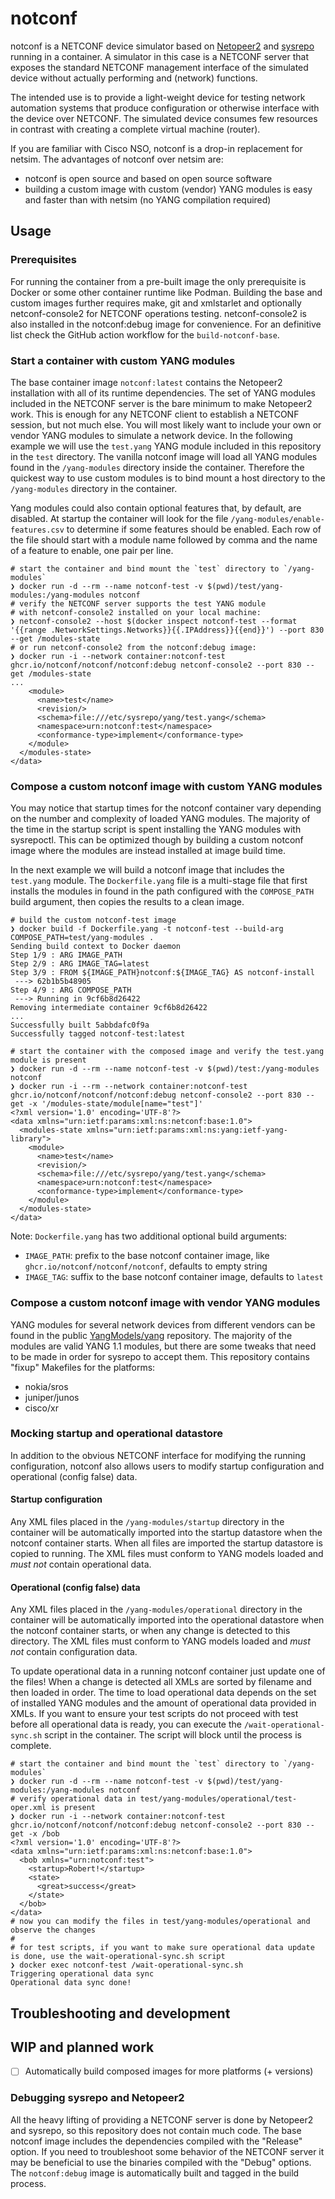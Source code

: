# notconf

notconf is a NETCONF device simulator based on [Netopeer2] and [sysrepo] running
in a container. A simulator in this case is a NETCONF server that exposes the
standard NETCONF management interface of the simulated device without actually
performing and (network) functions.

The intended use is to provide a light-weight device for testing network
automation systems that produce configuration or otherwise interface with the
device over NETCONF. The simulated device consumes few resources in contrast
with creating a complete virtual machine (router).

If you are familiar with Cisco NSO, notconf is a drop-in replacement for netsim.
The advantages of notconf over netsim are:
- notconf is open source and based on open source software
- building a custom image with custom (vendor) YANG modules is easy and faster
  than with netsim (no YANG compilation required)

[Netopeer2]: https://github.com/CESNET/Netopeer2
[sysrepo]: https://github.com/sysrepo/sysrepo

## Usage

### Prerequisites

For running the container from a pre-built image the only prerequisite is Docker
or some other container runtime like Podman. Building the base and custom images
further requires make, git and xmlstarlet and optionally netconf-console2 for
NETCONF operations testing. netconf-console2 is also installed in the
notconf:debug image for convenience. For an definitive list check the GitHub
action workflow for the `build-notconf-base`.

### Start a container with custom YANG modules

The base container image `notconf:latest` contains the Netopeer2 installation with
all of its runtime dependencies. The set of YANG modules included in the NETCONF
server is the bare minimum to make Netopeer2 work. This is enough for any
NETCONF client to establish a NETCONF session, but not much else. You will most
likely want to include your own or vendor YANG modules to simulate a network
device. In the following example we will use the `test.yang` YANG module
included in this repository in the `test` directory. The vanilla notconf image
will load all YANG modules found in the `/yang-modules` directory inside the
container. Therefore the quickest way to use custom modules is to bind mount a
host directory to the `/yang-modules` directory in the container.

Yang modules could also contain optional features that, by default, are disabled.
At startup the container will look for the file `/yang-modules/enable-features.csv`
to determine if some features should be enabled. Each row of the file should start
with a module name followed by comma and the name of a feature to enable,
one pair per line.

``` shell
# start the container and bind mount the `test` directory to `/yang-modules`
❯ docker run -d --rm --name notconf-test -v $(pwd)/test/yang-modules:/yang-modules notconf
# verify the NETCONF server supports the test YANG module
# with netconf-console2 installed on your local machine:
❯ netconf-console2 --host $(docker inspect notconf-test --format '{{range .NetworkSettings.Networks}}{{.IPAddress}}{{end}}') --port 830 --get /modules-state
# or run netconf-console2 from the notconf:debug image:
❯ docker run -i --network container:notconf-test ghcr.io/notconf/notconf/notconf:debug netconf-console2 --port 830 --get /modules-state
...
    <module>
      <name>test</name>
      <revision/>
      <schema>file:///etc/sysrepo/yang/test.yang</schema>
      <namespace>urn:notconf:test</namespace>
      <conformance-type>implement</conformance-type>
    </module>
  </modules-state>
</data>
```

### Compose a custom notconf image with custom YANG modules

You may notice that startup times for the notconf container vary depending on
the number and complexity of loaded YANG modules. The majority of the time in
the startup script is spent installing the YANG modules with sysrepoctl. This
can be optimized though by building a custom notconf image where the modules are
instead installed at image build time.

In the next example we will build a notconf image that includes the `test.yang`
module. The `Dockerfile.yang` file is a multi-stage file that first installs the
modules in found in the path configured with the `COMPOSE_PATH` build argument,
then copies the results to a clean image.

``` shell
# build the custom notconf-test image
❯ docker build -f Dockerfile.yang -t notconf-test --build-arg COMPOSE_PATH=test/yang-modules .
Sending build context to Docker daemon
Step 1/9 : ARG IMAGE_PATH
Step 2/9 : ARG IMAGE_TAG=latest
Step 3/9 : FROM ${IMAGE_PATH}notconf:${IMAGE_TAG} AS notconf-install
 ---> 62b1b5b48905
Step 4/9 : ARG COMPOSE_PATH
 ---> Running in 9cf6b8d26422
Removing intermediate container 9cf6b8d26422
...
Successfully built 5abbdafc0f9a
Successfully tagged notconf-test:latest

# start the container with the composed image and verify the test.yang module is present
❯ docker run -d --rm --name notconf-test -v $(pwd)/test:/yang-modules notconf
❯ docker run -i --rm --network container:notconf-test ghcr.io/notconf/notconf/notconf:debug netconf-console2 --port 830 --get -x '/modules-state/module[name="test"]'
<?xml version='1.0' encoding='UTF-8'?>
<data xmlns="urn:ietf:params:xml:ns:netconf:base:1.0">
  <modules-state xmlns="urn:ietf:params:xml:ns:yang:ietf-yang-library">
    <module>
      <name>test</name>
      <revision/>
      <schema>file:///etc/sysrepo/yang/test.yang</schema>
      <namespace>urn:notconf:test</namespace>
      <conformance-type>implement</conformance-type>
    </module>
  </modules-state>
</data>
```

Note: `Dockerfile.yang` has two additional optional build arguments:
- `IMAGE_PATH`: prefix to the base notconf container image, like `ghcr.io/notconf/notconf/notconf`, defaults to empty string
- `IMAGE_TAG`: suffix to the base notconf container image, defaults to `latest`

### Compose a custom notconf image with vendor YANG modules

YANG modules for several network devices from different vendors can be found in
the public [YangModels/yang] repository. The majority of the modules are valid
YANG 1.1 modules, but there are some tweaks that need to be made in order for
sysrepo to accept them. This repository contains "fixup" Makefiles for the
platforms:
- nokia/sros
- juniper/junos
- cisco/xr

[YangModels/yang]: https://github.com/YangModels/yang

### Mocking startup and operational datastore

In addition to the obvious NETCONF interface for modifying the running
configuration, notconf also allows users to modify startup configuration and
operational (config false) data.

#### Startup configuration

Any XML files placed in the `/yang-modules/startup` directory in the container
will be automatically imported into the startup datastore when the notconf
container starts. When all files are imported the startup datastore is copied to
running. The XML files must conform to YANG models loaded and *must not*
contain operational data.

#### Operational (config false) data

Any XML files placed in the `/yang-modules/operational` directory in the
container will be automatically imported into the operational datastore when the
notconf container starts, or when any change is detected to this directory. The
XML files must conform to YANG models loaded and *must not* contain configuration
data.

To update operational data in a running notconf container just update one of the
files! When a change is detected all XMLs are sorted by filename and then loaded
in order. The time to load operational data depends on the set of installed YANG
modules and the amount of operational data provided in XMLs. If you want to
ensure your test scripts do not proceed with test before all operational data is
ready, you can execute the `/wait-operational-sync.sh` script in the container.
The script will block until the process is complete.

```shell
# start the container and bind mount the `test` directory to `/yang-modules`
❯ docker run -d --rm --name notconf-test -v $(pwd)/test/yang-modules:/yang-modules notconf
# verify operational data in test/yang-modules/operational/test-oper.xml is present
❯ docker run -i --network container:notconf-test ghcr.io/notconf/notconf/notconf:debug netconf-console2 --port 830 --get -x /bob
<?xml version='1.0' encoding='UTF-8'?>
<data xmlns="urn:ietf:params:xml:ns:netconf:base:1.0">
  <bob xmlns="urn:notconf:test">
    <startup>Robert!</startup>
    <state>
      <great>success</great>
    </state>
  </bob>
</data>
# now you can modify the files in test/yang-modules/operational and observe the changes
#
# for test scripts, if you want to make sure operational data update is done, use the wait-operational-sync.sh script
❯ docker exec notconf-test /wait-operational-sync.sh
Triggering operational data sync
Operational data sync done!
```

## Troubleshooting and development

## WIP and planned work

- [ ] Automatically build composed images for more platforms (+ versions)

### Debugging sysrepo and Netopeer2

All the heavy lifting of providing a NETCONF server is done by Netopeer2 and
sysrepo, so this repository does not contain much code. The base notconf image
includes the dependencies compiled with the "Release" option. If you need to
troubleshoot some behavior of the NETCONF server it may be beneficial to use the
binaries compiled with the "Debug" options. The `notconf:debug` image is
automatically built and tagged in the build process.
